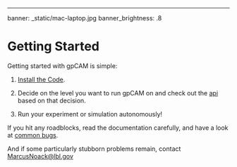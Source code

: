 ---
banner: _static/mac-laptop.jpg
banner_brightness: .8


# Getting Started

Getting started with gpCAM is simple:

1. [Install the Code](installation.md).

2. Decide on the level you want to run gpCAM on
   and check out the [api](api/index.md) based on that decision.

3. Run your experiment or simulation autonomously! 

If you hit any roadblocks, read the documentation carefully, and have a look at
[common bugs](common-bugs.md). 

And if some particularly stubborn problems remain, contact [MarcusNoack@lbl.gov](mailto:MarcusNoack@lbl.gov)
